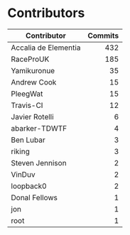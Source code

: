 Contributors
============


| Contributor | Commits |
|---|---:|
| Accalia de Elementia | 432 |
| RaceProUK | 185 |
| Yamikuronue | 35 |
| Andrew Cook | 15 |
| PleegWat | 15 |
| Travis-CI | 12 |
| Javier Rotelli | 6 |
| abarker-TDWTF | 4 |
| Ben Lubar | 3 |
| riking | 3 |
| Steven Jennison | 2 |
| VinDuv | 2 |
| loopback0 | 2 |
| Donal Fellows | 1 |
| jon | 1 |
| root | 1 |